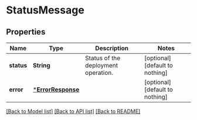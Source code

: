 # StatusMessage


## Properties
Name | Type | Description | Notes
------------ | ------------- | ------------- | -------------
**status** | **String** | Status of the deployment operation. | [optional] [default to nothing]
**error** | [***ErrorResponse**](ErrorResponse.md) |  | [optional] [default to nothing]


[[Back to Model list]](../README.md#models) [[Back to API list]](../README.md#api-endpoints) [[Back to README]](../README.md)


